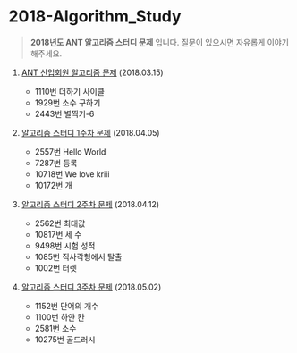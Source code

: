 # 2018-Algorithm_Study

> **2018년도 ANT 알고리즘 스터디 문제** 입니다. 
> 질문이 있으시면 자유롭게 이야기 해주세요.


1. [ANT 신입회원 알고리즘 문제](https://github.com/CNU-ANT/2018-Algorithm_Study/tree/master/180315) (2018.03.15)
    * 1110번 더하기 사이클
    * 1929번 소수 구하기
    * 2443번 별찍기-6
    
2. [알고리즘 스터디 1주차 문제](https://github.com/CNU-ANT/2018-Algorithm_Study/tree/master/180405) (2018.04.05)
    * 2557번 Hello World
    * 7287번 등록
    * 10718번 We love kriii
    * 10172번 개
    
3. [알고리즘 스터디 2주차 문제](https://github.com/CNU-ANT/2018-Algorithm_Study/tree/master/180412) (2018.04.12)
    * 2562번 최대값
    * 10817번 세 수
    * 9498번 시험 성적 
    * 1085번 직사각형에서 탈출
    * 1002번 터렛
4. [알고리즘 스터디 3주차 문제](https://github.com/CNU-ANT/2018-Algorithm_Study/tree/master/180502) (2018.05.02)
    * 1152번 단어의 개수
    * 1100번 하얀 칸
    * 2581번 소수
    * 10275번 골드러시
    
